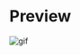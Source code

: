 # Preview

![gif](https://user-images.githubusercontent.com/61005674/103616350-dab8db00-4f5e-11eb-944a-eb11f6656885.gif)

